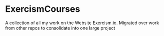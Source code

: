 # ExercismCourses
A collection of all my work on the Website Exercism.io. Migrated over work from other repos to consolidate into one large project
